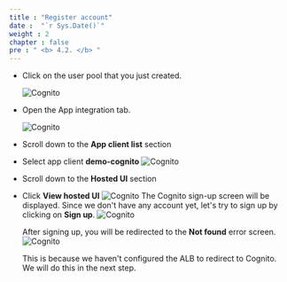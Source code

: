 ```yaml
---
title : "Register account"
date :  "`r Sys.Date()`" 
weight : 2
chapter : false
pre : " <b> 4.2. </b> "
---
```

+ Click on the user pool that you just created.

  ![Cognito](/images/4.cognito/011-testlogin.png)

+ Open the App integration tab.

  ![Cognito](/images/4.cognito/012-testlogin.png)

+ Scroll down to the **App client list** section
+ Select app client **demo-cognito**
  ![Cognito](/images/4.cognito/013-testlogin.png)

+ Scroll down to the **Hosted UI** section
+ Click **View hosted UI**
  ![Cognito](/images/4.cognito/014-testlogin.png)
  The Cognito sign-up screen will be displayed. Since we don't have any account yet, let's try to sign up by clicking on **Sign up**.
  ![Cognito](/images/4.cognito/015-testlogin.png)

  After signing up, you will be redirected to the **Not found** error screen. 
  ![Cognito](/images/4.cognito/016-testlogin.png)

  This is because we haven't configured the ALB to redirect to Cognito. 
  We will do this in the next step.



